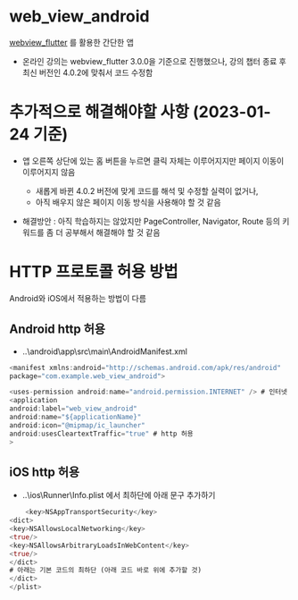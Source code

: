 # web_view_android

[webview_flutter](https://pub.dev/packages/webview_flutter) 를 활용한 간단한 앱

- 온라인 강의는 webview_flutter 3.0.0을 기준으로 진행했으나, 강의 챕터 종료 후 최신 버전인 4.0.2에 맞춰서 코드 수정함

  

# 추가적으로 해결해야할 사항 (2023-01-24 기준)

- 앱 오른쪽 상단에 있는 홈 버튼을 누르면 클릭 자체는 이루어지지만 페이지 이동이 이루어지지 않음

  - 새롭게 바뀐 4.0.2 버전에 맞게 코드를 해석 및 수정할 실력이 없거나,
  - 아직 배우지 않은 페이지 이동 방식을 사용해야 할 것 같음

- 해결방안 : 아직 학습하지는 않았지만 PageController, Navigator, Route 등의 키워드를 좀 더 공부해서 해결해야 할 것 같음

  

# HTTP 프로토콜 허용 방법

Android와 iOS에서 적용하는 방법이 다름



## Android http 허용

- ..\android\app\src\main\AndroidManifest.xml

```dart
<manifest xmlns:android="http://schemas.android.com/apk/res/android"
package="com.example.web_view_android">

<uses-permission android:name="android.permission.INTERNET" /> # 인터넷 권한 설정
<application
android:label="web_view_android"
android:name="${applicationName}"
android:icon="@mipmap/ic_launcher"
android:usesCleartextTraffic="true" # http 허용
>
```



## iOS http 허용

- ..\ios\Runner\Info.plist 에서 최하단에 아래 문구 추가하기

```dart
    <key>NSAppTransportSecurity</key>
<dict>
<key>NSAllowsLocalNetworking</key>
<true/>
<key>NSAllowsArbitraryLoadsInWebContent</key>
<true/>
</dict>
# 아래는 기본 코드의 최하단 (아래 코드 바로 위에 추가할 것)
</dict>
</plist>
```


